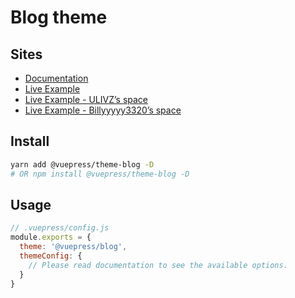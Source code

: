 # Blog theme

## Sites

- [Documentation](https://vuepress-theme-blog.ulivz.com)
- [Live Example](https://example.vuepress-theme-blog.ulivz.com/)
- [Live Example - ULIVZ’s space](https://ulivz.com/)
- [Live Example - Billyyyyy3320’s space](https://billyyyyy3320.com/)

## Install

```bash
yarn add @vuepress/theme-blog -D
# OR npm install @vuepress/theme-blog -D
```

## Usage

```js
// .vuepress/config.js
module.exports = {
  theme: '@vuepress/blog',
  themeConfig: {
    // Please read documentation to see the available options.
  }
}
```
